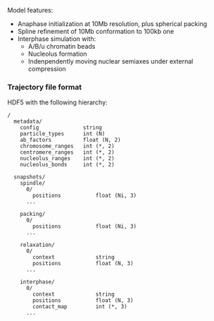 Model features:

- Anaphase initialization at 10Mb resolution, plus spherical packing
- Spline refinement of 10Mb conformation to 100kb one
- Interphase simulation with:
  - A/B/u chromatin beads
  - Nucleolus formation
  - Indenpendently moving nuclear semiaxes under external compression


### Trajectory file format

HDF5 with the following hierarchy:

```
/
  metadata/
    config              string
    particle_types      int (N)
    ab_factors          float (N, 2)
    chromosome_ranges   int (*, 2)
    centromere_ranges   int (*, 2)
    nucleolus_ranges    int (*, 2)
    nucleolus_bonds     int (*, 2)

  snapshots/
    spindle/
      0/
        positions           float (Ni, 3)
      ...

    packing/
      0/
        positions           float (Ni, 3)
      ...

    relaxation/
      0/
        context             string
        positions           float (N, 3)
      ...

    interphase/
      0/
        context             string
        positions           float (N, 3)
        contact_map         int (*, 3)
      ...
```
